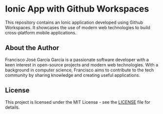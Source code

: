 # Ionic App with Github Workspaces

This repository contains an Ionic application developed using Github Workspaces. It showcases the use of modern web technologies to build cross-platform mobile applications.

## About the Author

Francisco José García García is a passionate software developer with a keen interest in open-source projects and modern web technologies. With a background in computer science, Francisco aims to contribute to the tech community by sharing knowledge and creating useful applications.

## License

This project is licensed under the MIT License - see the [LICENSE](LICENSE) file for details.
